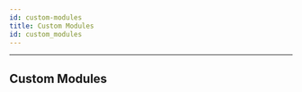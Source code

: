 ```yaml
---
id: custom-modules
title: Custom Modules
id: custom_modules
---
```


--------------------
## Custom Modules

